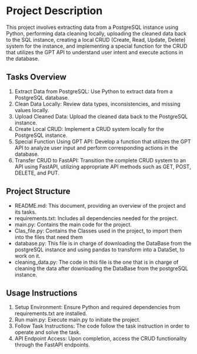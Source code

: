 # Project Description

This project involves extracting data from a PostgreSQL instance using Python, performing data cleaning locally, uploading the cleaned data back to the SQL instance, creating a local CRUD (Create, Read, Update, Delete) system for the instance, and implementing a special function for the CRUD that utilizes the GPT API to understand user intent and execute actions in the database.

## Tasks Overview

1. Extract Data from PostgreSQL: Use Python to extract data from a PostgreSQL database.
2. Clean Data Locally: Review data types, inconsistencies, and missing values locally.
3. Upload Cleaned Data: Upload the cleaned data back to the PostgreSQL instance.
4. Create Local CRUD: Implement a CRUD system locally for the PostgreSQL instance.
5. Special Function Using GPT API: Develop a function that utilizes the GPT API to analyze user input and perform corresponding actions in the database.
6. Transfer CRUD to FastAPI: Transition the complete CRUD system to an API using FastAPI, utilizing appropriate API methods such as GET, POST, DELETE, and PUT.

## Project Structure

- README.md: This document, providing an overview of the project and its tasks.
- requirements.txt: Includes all dependencies needed for the project.
- main.py: Contains the main code for the project.
- Clas_file.py: Contains the Classes used in the project, to import them into the files that need them
- database.py: This file is in charge of downloading the DataBase from the postgreSQL instance and using pandas to transform into a DataSet, to work on it.
- cleaning_data.py: The code in this file is the one that is in charge of cleaning the data after downloading the DataBase from the postgreSQL instance.

## Usage Instructions

1. Setup Environment: Ensure Python and required dependencies from requirements.txt are installed.
2. Run main.py: Execute main.py to initiate the project.
3. Follow Task Instructions: The code follow the task instruction in order to operate and solve the task.
4. API Endpoint Access: Upon completion, access the CRUD functionality through the FastAPI endpoints.